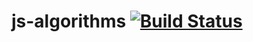 # js-algorithms [![Build Status](https://travis-ci.org/Quillio/js-algorithms.svg?branch=master)](https://travis-ci.org/Quillio/js-algorithms)
